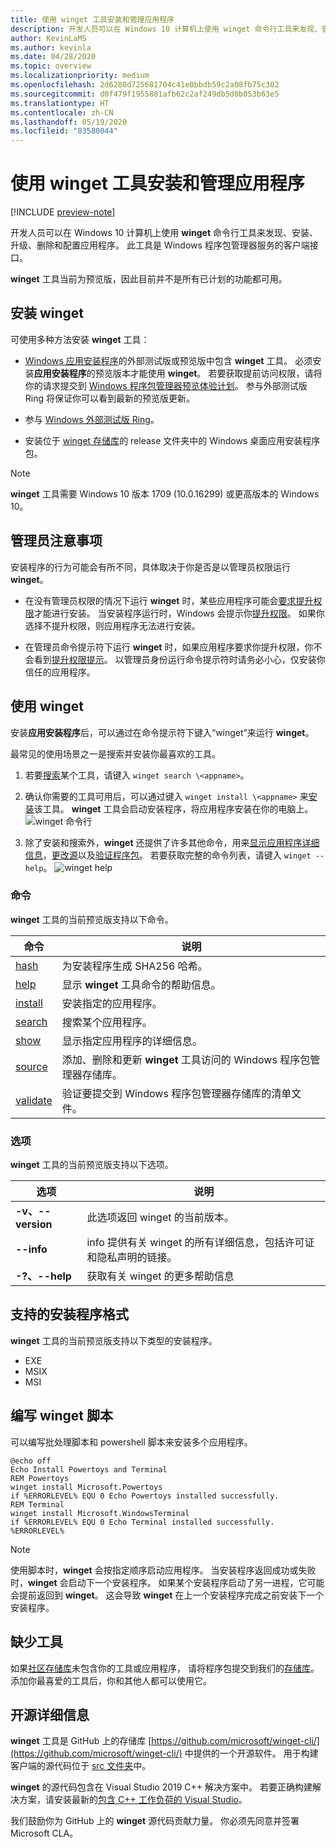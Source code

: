 ```yaml
---
title: 使用 winget 工具安装和管理应用程序
description: 开发人员可以在 Windows 10 计算机上使用 winget 命令行工具来发现、安装、升级、删除和配置应用程序。
author: KevinLaMS
ms.author: kevinla
ms.date: 04/28/2020
ms.topic: overview
ms.localizationpriority: medium
ms.openlocfilehash: 2d6280d725681704c41e0bbdb59c2a08fb75c302
ms.sourcegitcommit: d0f479f1955881afb62c2af249db5d0b053b63e5
ms.translationtype: HT
ms.contentlocale: zh-CN
ms.lasthandoff: 05/19/2020
ms.locfileid: "83580044"
---
```

# <a name="use-the-winget-tool-to-install-and-manage-applications"></a>使用 winget 工具安装和管理应用程序

[!INCLUDE [preview-note](../../includes/package-manager-preview.md)]

开发人员可以在 Windows 10 计算机上使用 **winget** 命令行工具来发现、安装、升级、删除和配置应用程序。 此工具是 Windows 程序包管理器服务的客户端接口。

**winget** 工具当前为预览版，因此目前并不是所有已计划的功能都可用。

## <a name="install-winget"></a>安装 winget

可使用多种方法安装 **winget** 工具：

* [Windows 应用安装程序](https://www.microsoft.com/p/app-installer/9nblggh4nns1?ocid=9nblggh4nns1_ORSEARCH_Bing&rtc=1&activetab=pivot:overviewtab)的外部测试版或预览版中包含 **winget** 工具。 必须安装**应用安装程序**的预览版本才能使用 **winget**。 若要获取提前访问权限，请将你的请求提交到 [Windows 程序包管理器预览体验计划](https://aka.ms/AppInstaller_InsiderProgram)。 参与外部测试版 Ring 将保证你可以看到最新的预览版更新。

* 参与 [Windows 外部测试版 Ring](https://insider.windows.com)。

* 安装位于 [winget 存储库](https://github.com/microsoft/winget-cli)的 release 文件夹中的 Windows 桌面应用安装程序包。

> [!NOTE]
> **winget** 工具需要 Windows 10 版本 1709 (10.0.16299) 或更高版本的 Windows 10。

## <a name="administrator-considerations"></a>管理员注意事项

安装程序的行为可能会有所不同，具体取决于你是否是以管理员权限运行 **winget**。

* 在没有管理员权限的情况下运行 **winget** 时，某些应用程序可能会[要求提升权限](https://docs.microsoft.com/windows/security/identity-protection/user-account-control/)才能进行安装。 当安装程序运行时，Windows 会提示你[提升权限](https://docs.microsoft.com/windows/security/identity-protection/user-account-control)。 如果你选择不提升权限，则应用程序无法进行安装。  

* 在管理员命令提示符下运行 **winget** 时，如果应用程序要求你提升权限，你不会看到[提升权限提示](https://docs.microsoft.com/windows/security/identity-protection/user-account-control/how-user-account-control-works)。 以管理员身份运行命令提示符时请务必小心，仅安装你信任的应用程序。

## <a name="use-winget"></a>使用 winget

安装**应用安装程序**后，可以通过在命令提示符下键入“winget”来运行 **winget**。

最常见的使用场景之一是搜索并安装你最喜欢的工具。

1. 若要[搜索](search.md)某个工具，请键入 `winget search \<appname>`。
2. 确认你需要的工具可用后，可以通过键入 `winget install \<appname>` 来[安装](install.md)该工具。 **winget** 工具会启动安装程序，将应用程序安装在你的电脑上。
    ![winget 命令行](images\install.png)

3. 除了安装和搜索外，**winget** 还提供了许多其他命令，用来[显示应用程序详细信息](show.md)，[更改源](source.md)以及[验证程序包](validate.md)。 若要获取完整的命令列表，请键入 `winget --help`。
    ![winget help](images\help.png)

### <a name="commands"></a>命令

**winget** 工具的当前预览版支持以下命令。

| 命令 | 说明 |
|---------|-------------|
| [hash](hash.md) | 为安装程序生成 SHA256 哈希。 |
| [help](help.md) | 显示 **winget** 工具命令的帮助信息。 |
| [install](install.md) | 安装指定的应用程序。 |
| [search](search.md) | 搜索某个应用程序。 |
| [show](show.md) | 显示指定应用程序的详细信息。 |
| [source](source.md) | 添加、删除和更新 **winget** 工具访问的 Windows 程序包管理器存储库。 |
| [validate](validate.md) | 验证要提交到 Windows 程序包管理器存储库的清单文件。 |

### <a name="options"></a>选项

**winget** 工具的当前预览版支持以下选项。

| 选项 | 说明 |
|--------------|-------------|
| **-v、--version** | 此选项返回 winget 的当前版本。 |
| **--info** |  info 提供有关 winget 的所有详细信息，包括许可证和隐私声明的链接。 |
| **-?、--help** |  获取有关 winget 的更多帮助信息 |

## <a name="supported-installer-formats"></a>支持的安装程序格式

**winget** 工具的当前预览版支持以下类型的安装程序。

* EXE
* MSIX
* MSI

## <a name="scripting-winget"></a>编写 winget 脚本

可以编写批处理脚本和 powershell 脚本来安装多个应用程序。

``` CMD
@echo off  
Echo Install Powertoys and Terminal  
REM Powertoys  
winget install Microsoft.Powertoys  
if %ERRORLEVEL% EQU 0 Echo Powertoys installed successfully.  
REM Terminal  
winget install Microsoft.WindowsTerminal  
if %ERRORLEVEL% EQU 0 Echo Terminal installed successfully.   %ERRORLEVEL%
```

> [!NOTE]
> 使用脚本时，**winget** 会按指定顺序启动应用程序。 当安装程序返回成功或失败时，**winget** 会启动下一个安装程序。 如果某个安装程序启动了另一进程，它可能会提前返回到 **winget**。 这会导致 **winget** 在上一个安装程序完成之前安装下一个安装程序。

## <a name="missing-tools"></a>缺少工具

如果[社区存储库](../package/repository.md)未包含你的工具或应用程序， 请将程序包提交到我们的[存储库](https://github.com/microsoft/winget-pkgs)。 添加你最喜爱的工具后，你和其他人都可以使用它。

## <a name="open-source-details"></a>开源详细信息

**winget** 工具是 GitHub 上的存储库 [https://github.com/microsoft/winget-cli/](https://github.com/microsoft/winget-cli/) 中提供的一个开源软件。 用于构建客户端的源代码位于 [src 文件夹](https://github.com/microsoft/winget-cli/tree/master/src)中。

**winget** 的源代码包含在 Visual Studio 2019 C++ 解决方案中。 若要正确构建解决方案，请安装最新的[包含 C++ 工作负荷的 Visual Studio](https://visualstudio.microsoft.com/downloads/)。

我们鼓励你为 GitHub 上的 **winget** 源代码贡献力量。 你必须先同意并签署 Microsoft CLA。
